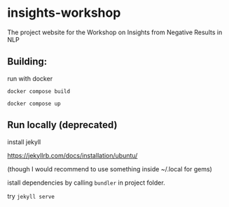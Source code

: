 # insights-workshop

The project website for the Workshop on Insights from Negative Results in NLP

## Building:

run with docker

`docker compose build`

`docker compose up`

## Run locally (deprecated)

install jekyll

https://jekyllrb.com/docs/installation/ubuntu/

(though I would recommend to use something inside ~/.local for gems)

istall dependencies by calling `bundler` in project folder.

try `jekyll serve`
